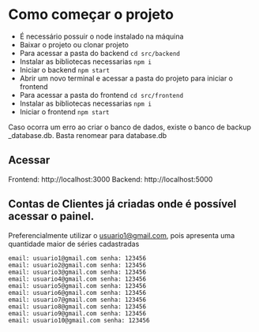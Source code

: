 



# Como começar o projeto

- É necessário possuir o node instalado na máquina
- Baixar o projeto ou clonar projeto
- Para acessar a pasta do backend  `cd src/backend` 
- Instalar as bibliotecas necessarias `npm i`
- Iniciar o backend `npm start` 
- Abrir um novo terminal e acessar a pasta do projeto para iniciar o frontend
- Para acessar a pasta do frontend `cd src/frontend`
- Instalar as bibliotecas necessarias `npm i` 
- Iniciar o frontend `npm start`

Caso ocorra um erro ao criar o banco de dados, existe o banco de backup _database.db. Basta renomear para database.db
## Acessar
Frontend: http://localhost:3000
Backend: http://localhost:5000


## Contas de Clientes já criadas onde é possível acessar o painel.
Preferencialmente utilizar o usuario1@gmail.com, pois apresenta uma quantidade maior de séries cadastradas

```
email: usuario1@gmail.com senha: 123456
email: usuario2@gmail.com senha: 123456
email: usuario3@gmail.com senha: 123456
email: usuario4@gmail.com senha: 123456
email: usuario5@gmail.com senha: 123456 
email: usuario6@gmail.com senha: 123456
email: usuario7@gmail.com senha: 123456
email: usuario8@gmail.com senha: 123456
email: usuario9@gmail.com senha: 123456
email: usuario10@gmail.com senha: 123456
```
